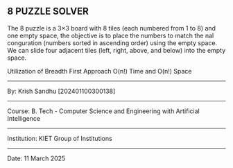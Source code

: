 8 PUZZLE SOLVER
-----------

The 8 puzzle is a 3×3 board with 8 tiles (each numbered from 1 to 8) and one
empty space, the objective is to place the numbers to match the nal
conguration (numbers sorted in ascending order) using the empty space.
We can slide four adjacent tiles (left, right, above, and below) into the empty
space.

Utilization of Breadth First Approach O(n!) Time and O(n!) Space 

-----------

By:
Krish Sandhu
[202401100300138]

-----------

Course:
B. Tech - Computer Science and Engineering with Artificial Intelligence

-----------

Institution:
KIET Group of Institutions

-----------

Date:
11 March 2025
